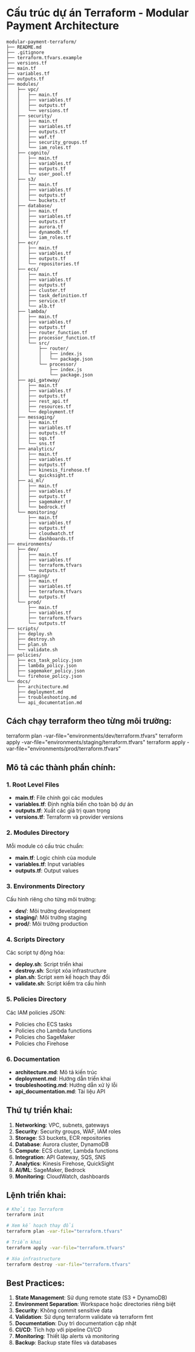 # Cấu trúc dự án Terraform - Modular Payment Architecture

```
modular-payment-terraform/
├── README.md
├── .gitignore
├── terraform.tfvars.example
├── versions.tf
├── main.tf
├── variables.tf
├── outputs.tf
├── modules/
│   ├── vpc/
│   │   ├── main.tf
│   │   ├── variables.tf
│   │   ├── outputs.tf
│   │   └── versions.tf
│   ├── security/
│   │   ├── main.tf
│   │   ├── variables.tf
│   │   ├── outputs.tf
│   │   ├── waf.tf
│   │   ├── security_groups.tf
│   │   └── iam_roles.tf
│   ├── cognito/
│   │   ├── main.tf
│   │   ├── variables.tf
│   │   ├── outputs.tf
│   │   └── user_pool.tf
│   ├── s3/
│   │   ├── main.tf
│   │   ├── variables.tf
│   │   ├── outputs.tf
│   │   └── buckets.tf
│   ├── database/
│   │   ├── main.tf
│   │   ├── variables.tf
│   │   ├── outputs.tf
│   │   ├── aurora.tf
│   │   ├── dynamodb.tf
│   │   └── iam_roles.tf
│   ├── ecr/
│   │   ├── main.tf
│   │   ├── variables.tf
│   │   ├── outputs.tf
│   │   └── repositories.tf
│   ├── ecs/
│   │   ├── main.tf
│   │   ├── variables.tf
│   │   ├── outputs.tf
│   │   ├── cluster.tf
│   │   ├── task_definition.tf
│   │   ├── service.tf
│   │   └── alb.tf
│   ├── lambda/
│   │   ├── main.tf
│   │   ├── variables.tf
│   │   ├── outputs.tf
│   │   ├── router_function.tf
│   │   ├── processor_function.tf
│   │   └── src/
│   │       ├── router/
│   │       │   ├── index.js
│   │       │   └── package.json
│   │       └── processor/
│   │           ├── index.js
│   │           └── package.json
│   ├── api_gateway/
│   │   ├── main.tf
│   │   ├── variables.tf
│   │   ├── outputs.tf
│   │   ├── rest_api.tf
│   │   ├── resources.tf
│   │   └── deployment.tf
│   ├── messaging/
│   │   ├── main.tf
│   │   ├── variables.tf
│   │   ├── outputs.tf
│   │   ├── sqs.tf
│   │   └── sns.tf
│   ├── analytics/
│   │   ├── main.tf
│   │   ├── variables.tf
│   │   ├── outputs.tf
│   │   ├── kinesis_firehose.tf
│   │   └── quicksight.tf
│   ├── ai_ml/
│   │   ├── main.tf
│   │   ├── variables.tf
│   │   ├── outputs.tf
│   │   ├── sagemaker.tf
│   │   └── bedrock.tf
│   └── monitoring/
│       ├── main.tf
│       ├── variables.tf
│       ├── outputs.tf
│       ├── cloudwatch.tf
│       └── dashboards.tf
├── environments/
│   ├── dev/
│   │   ├── main.tf
│   │   ├── variables.tf
│   │   ├── terraform.tfvars
│   │   └── outputs.tf
│   ├── staging/
│   │   ├── main.tf
│   │   ├── variables.tf
│   │   ├── terraform.tfvars
│   │   └── outputs.tf
│   └── prod/
│       ├── main.tf
│       ├── variables.tf
│       ├── terraform.tfvars
│       └── outputs.tf
├── scripts/
│   ├── deploy.sh
│   ├── destroy.sh
│   ├── plan.sh
│   └── validate.sh
├── policies/
│   ├── ecs_task_policy.json
│   ├── lambda_policy.json
│   ├── sagemaker_policy.json
│   └── firehose_policy.json
└── docs/
    ├── architecture.md
    ├── deployment.md
    ├── troubleshooting.md
    └── api_documentation.md
```
## Cách chạy terraform theo từng môi trường: 
terraform plan -var-file="environments/dev/terraform.tfvars"
terraform apply -var-file="environments/staging/terraform.tfvars"
terraform apply -var-file="environments/prod/terraform.tfvars"

## Mô tả các thành phần chính:

### 1. Root Level Files
- **main.tf**: File chính gọi các modules
- **variables.tf**: Định nghĩa biến cho toàn bộ dự án
- **outputs.tf**: Xuất các giá trị quan trọng
- **versions.tf**: Terraform và provider versions

### 2. Modules Directory
Mỗi module có cấu trúc chuẩn:
- **main.tf**: Logic chính của module
- **variables.tf**: Input variables
- **outputs.tf**: Output values

### 3. Environments Directory
Cấu hình riêng cho từng môi trường:
- **dev/**: Môi trường development
- **staging/**: Môi trường staging
- **prod/**: Môi trường production

### 4. Scripts Directory
Các script tự động hóa:
- **deploy.sh**: Script triển khai
- **destroy.sh**: Script xóa infrastructure
- **plan.sh**: Script xem kế hoạch thay đổi
- **validate.sh**: Script kiểm tra cấu hình

### 5. Policies Directory
Các IAM policies JSON:
- Policies cho ECS tasks
- Policies cho Lambda functions
- Policies cho SageMaker
- Policies cho Firehose

### 6. Documentation
- **architecture.md**: Mô tả kiến trúc
- **deployment.md**: Hướng dẫn triển khai
- **troubleshooting.md**: Hướng dẫn xử lý lỗi
- **api_documentation.md**: Tài liệu API


## Thứ tự triển khai:

1. **Networking**: VPC, subnets, gateways
2. **Security**: Security groups, WAF, IAM roles
3. **Storage**: S3 buckets, ECR repositories
4. **Database**: Aurora cluster, DynamoDB
5. **Compute**: ECS cluster, Lambda functions
6. **Integration**: API Gateway, SQS, SNS
7. **Analytics**: Kinesis Firehose, QuickSight
8. **AI/ML**: SageMaker, Bedrock
9. **Monitoring**: CloudWatch, dashboards

## Lệnh triển khai:

```bash
# Khởi tạo Terraform
terraform init

# Xem kế hoạch thay đổi
terraform plan -var-file="terraform.tfvars"

# Triển khai
terraform apply -var-file="terraform.tfvars"

# Xóa infrastructure
terraform destroy -var-file="terraform.tfvars"
```

## Best Practices:

1. **State Management**: Sử dụng remote state (S3 + DynamoDB)
2. **Environment Separation**: Workspace hoặc directories riêng biệt
3. **Security**: Không commit sensitive data
4. **Validation**: Sử dụng terraform validate và terraform fmt
5. **Documentation**: Duy trì documentation cập nhật
6. **CI/CD**: Tích hợp với pipeline CI/CD
7. **Monitoring**: Thiết lập alerts và monitoring
8. **Backup**: Backup state files và databases
